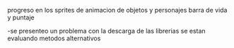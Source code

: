 progreso en los sprites de animacion de objetos y personajes
barra de vida y puntaje

-se presenteo un problema con la descarga de las librerias se estan evaluando metodos alternativos

